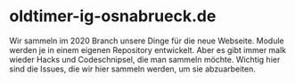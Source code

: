 # oldtimer-ig-osnabrueck.de
Wir sammeln im 2020 Branch unsere Dinge für die neue Webseite. Module werden je in einem eigenen Repository entwickelt. Aber es gibt immer malk wieder Hacks und Codeschnipsel, die man sammeln möchte. Wichtig hier sind die Issues, die wir hier sammeln werden, um sie abzuarbeiten.
